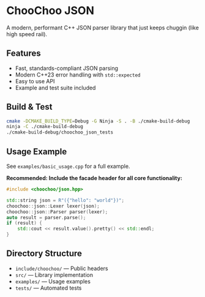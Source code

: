 # ChooChoo JSON

A modern, performant C++ JSON parser library that just keeps chuggin (like high speed rail).

## Features

- Fast, standards-compliant JSON parsing
- Modern C++23 error handling with `std::expected`
- Easy to use API
- Example and test suite included

## Build & Test

```sh
cmake -DCMAKE_BUILD_TYPE=Debug -G Ninja -S . -B ./cmake-build-debug
ninja -C ./cmake-build-debug
./cmake-build-debug/choochoo_json_tests
```

## Usage Example

See `examples/basic_usage.cpp` for a full example.

**Recommended: Include the facade header for all core functionality:**

```cpp
#include <choochoo/json.hpp>

std::string json = R"({"hello": "world"})";
choochoo::json::Lexer lexer(json);
choochoo::json::Parser parser(lexer);
auto result = parser.parse();
if (result) {
    std::cout << result.value().pretty() << std::endl;
}
```

## Directory Structure

- `include/choochoo/` — Public headers
- `src/` — Library implementation
- `examples/` — Usage examples
- `tests/` — Automated tests

<!--## License-->
